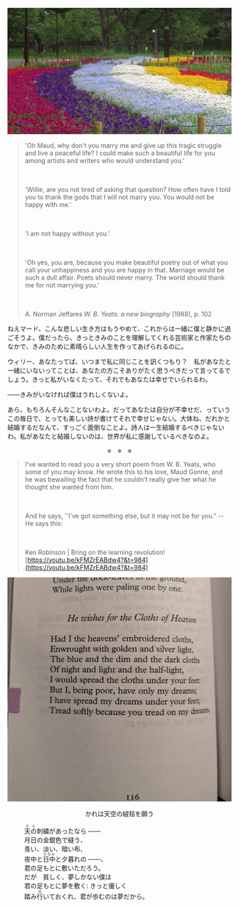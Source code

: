 ---
---

![](/assets/images/IMG_1716.JPG)

> 'Oh Maud, why don't you marry me and give up this tragic struggle and live a peaceful life? I could make such a beautiful life for you among artists and writers who would understand you.'
>
> 　
>
> 'Willie, are you not tired of asking that question? How often have I told you to thank the gods that I will not marry you. You would not be happy with me.'
>
> 　
>
> 'I am not happy without you.'
>
> 　
>
> 'Oh yes, you are, because you make beautiful poetry out of what you call your unhappiness and you are happy in that. Marriage would be such a dull affair. Poets should never marry. The world should thank me for not marrying you.'
>
> 　
>
> <p>A. Norman Jeffares <i>W. B. Yeats: a new biography</i> (1988), p. 102<p>

<p style="text-align: start; margin-top: 1em;">
ねえマード、こんな悲しい生き方はもうやめて、これからは一緒に僕と静かに過ごそうよ。僕だったら、きっときみのことを理解してくれる芸術家と作家たちのなかで、きみのために素晴らしい人生を作ってあげられるのに。
</p>

<p style="text-align: start; margin-top: 1em;">
ウィリー、あなたってば、いつまで私に同じことを訊くつもり？　私があなたと一緒にいないってことは、あなたの方こそありがたく思うべきだって言ってるでしょう。きっと私がいなくたって、それでもあなたは幸せでいられるわ。
</p>

<p style="text-align: start; margin-top: 1em;">
<s>　　</s>きみがいなければ僕はうれしくないよ。
</p>

<p style="text-align: start; margin-top: 1em;">
あら、もちろんそんなことないわよ。だってあなたは自分が不幸せだ、っていうこの毎日で、とっても美しい詩が書けてそれで幸せじゃない。大体ね、だれかと結婚するだなんて、すっごく面倒なことよ。詩人は一生結婚するべきじゃないわ。私があなたと結婚しないのは、世界が私に感謝しているべきなのよ。
</p>

<center><p style="margin-top: 0.5em; margin-bottom: 0.5em;"> <span style="font-size: 80%">☆　☆　☆</span> </p></center>

> I've wanted to read you a very short poem from W. B. Yeats, who some of you may know. He wrote this to his love, Maud Gonne, and he was bewailing the fact that he couldn't really give her what he thought she wanted from him.
>
> 　
>
> And he says, ''I've got something else, but it may not be for you." -- He says this:
>
> 　
>
> Ken Robinson | Bring on the learning revolution!<br>
> [https://youtu.be/kFMZrEABdw4?&t=984](https://youtu.be/kFMZrEABdw4?&t=984)


![](/assets/images/cloths.png)


<center> <p style="margin-top: 0.5em;">
かれは天空の絨毯を願う
</p>

<p style="text-align: start; width: 85%; margin-top: 0.5em;">
<ruby><rb>天の</rb><rp> (</rp><rt>そら</rt><rp>) </rp></ruby>刺繍があったなら <s>　　</s> <br>
月日の金銀色で縫う、<br>
青い、淡い、暗い布、 <br>
夜中と<ruby><rb>日中</rb><rp> (</rp><rt>ひなか</rt><rp>) </rp></ruby>と夕暮れの <s>　　</s>、<br>
君の足もとに敷いただろう。<br>
だが　貧しく、夢しかない僕は<br>
君の足もとに夢を敷く: きっと優しく<br>
踏み<ruby><rb>行</rb><rp> (</rp><rt>ゆ</rt><rp>) </rp></ruby>いておくれ、君が歩むのは夢だから。<br>
</p> </center>

　
　

　


　
